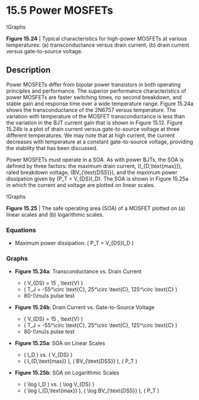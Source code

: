 # 15.5 Power MOSFETs

!Graphs

**Figure 15.24** | Typical characteristics for high-power MOSFETs at various temperatures: (a) transconductance versus drain current; (b) drain current versus gate-to-source voltage.

## Description

Power MOSFETs differ from bipolar power transistors in both operating principles and performance. The superior performance characteristics of power MOSFETs are faster switching times, no second breakdown, and stable gain and response time over a wide temperature range. Figure 15.24a shows the transconductance of the 2N6757 versus temperature. The variation with temperature of the MOSFET transconductance is less than the variation in the BJT current gain that is shown in Figure 15.12. Figure 15.24b is a plot of drain current versus gate-to-source voltage at three different temperatures. We may note that at high current, the current decreases with temperature at a constant gate-to-source voltage, providing the stability that has been discussed.

Power MOSFETs must operate in a SOA. As with power BJTs, the SOA is defined by three factors: the maximum drain current, \(I_{D,\text{max}}\), rated breakdown voltage, \(BV_{\text{DSS}}\), and the maximum power dissipation given by \(P_T = V_{DS}I_D\). The SOA is shown in Figure 15.25a in which the current and voltage are plotted on linear scales.

!Graphs

**Figure 15.25** | The safe operating area (SOA) of a MOSFET plotted on (a) linear scales and (b) logarithmic scales.

### Equations

- Maximum power dissipation: \( P_T = V_{DS}I_D \)

### Graphs

- **Figure 15.24a**: Transconductance vs. Drain Current
  - \( V_{DS} = 15 \, \text{V} \)
  - \( T_J = -55^\circ \text{C}, 25^\circ \text{C}, 125^\circ \text{C} \)
  - 80-\(\mu\)s pulse test

- **Figure 15.24b**: Drain Current vs. Gate-to-Source Voltage
  - \( V_{DS} = 15 \, \text{V} \)
  - \( T_J = -55^\circ \text{C}, 25^\circ \text{C}, 125^\circ \text{C} \)
  - 80-\(\mu\)s pulse test

- **Figure 15.25a**: SOA on Linear Scales
  - \( I_D \) vs. \( V_{DS} \)
  - \( I_{D,\text{max}} \), \( BV_{\text{DSS}} \), \( P_T \)

- **Figure 15.25b**: SOA on Logarithmic Scales
  - \( \log I_D \) vs. \( \log V_{DS} \)
  - \( \log I_{D,\text{max}} \), \( \log BV_{\text{DSS}} \), \( P_T \)